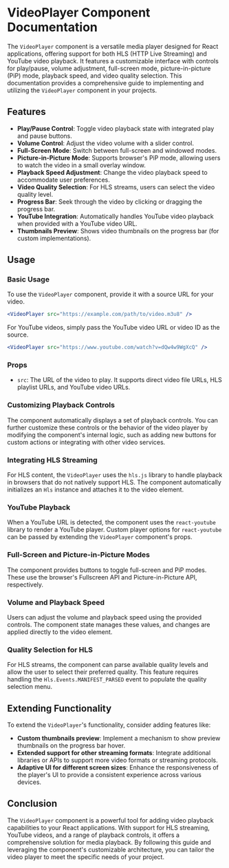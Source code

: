 # VideoPlayer Component Documentation

The `VideoPlayer` component is a versatile media player designed for React applications, offering support for both HLS (HTTP Live Streaming) and YouTube video playback. It features a customizable interface with controls for play/pause, volume adjustment, full-screen mode, picture-in-picture (PiP) mode, playback speed, and video quality selection. This documentation provides a comprehensive guide to implementing and utilizing the `VideoPlayer` component in your projects.

## Features

- **Play/Pause Control**: Toggle video playback state with integrated play and pause buttons.
- **Volume Control**: Adjust the video volume with a slider control.
- **Full-Screen Mode**: Switch between full-screen and windowed modes.
- **Picture-in-Picture Mode**: Supports browser's PiP mode, allowing users to watch the video in a small overlay window.
- **Playback Speed Adjustment**: Change the video playback speed to accommodate user preferences.
- **Video Quality Selection**: For HLS streams, users can select the video quality level.
- **Progress Bar**: Seek through the video by clicking or dragging the progress bar.
- **YouTube Integration**: Automatically handles YouTube video playback when provided with a YouTube video URL.
- **Thumbnails Preview**: Shows video thumbnails on the progress bar (for custom implementations).

## Usage

### Basic Usage

To use the `VideoPlayer` component, provide it with a source URL for your video.

```jsx
<VideoPlayer src="https://example.com/path/to/video.m3u8" />
```

For YouTube videos, simply pass the YouTube video URL or video ID as the source.

```jsx
<VideoPlayer src="https://www.youtube.com/watch?v=dQw4w9WgXcQ" />
```

### Props

- `src`: The URL of the video to play. It supports direct video file URLs, HLS playlist URLs, and YouTube video URLs.

### Customizing Playback Controls

The component automatically displays a set of playback controls. You can further customize these controls or the behavior of the video player by modifying the component's internal logic, such as adding new buttons for custom actions or integrating with other video services.

### Integrating HLS Streaming

For HLS content, the `VideoPlayer` uses the `hls.js` library to handle playback in browsers that do not natively support HLS. The component automatically initializes an `Hls` instance and attaches it to the video element.

### YouTube Playback

When a YouTube URL is detected, the component uses the `react-youtube` library to render a YouTube player. Custom player options for `react-youtube` can be passed by extending the `VideoPlayer` component's props.

### Full-Screen and Picture-in-Picture Modes

The component provides buttons to toggle full-screen and PiP modes. These use the browser's Fullscreen API and Picture-in-Picture API, respectively.

### Volume and Playback Speed

Users can adjust the volume and playback speed using the provided controls. The component state manages these values, and changes are applied directly to the video element.

### Quality Selection for HLS

For HLS streams, the component can parse available quality levels and allow the user to select their preferred quality. This feature requires handling the `Hls.Events.MANIFEST_PARSED` event to populate the quality selection menu.

## Extending Functionality

To extend the `VideoPlayer`'s functionality, consider adding features like:

- **Custom thumbnails preview**: Implement a mechanism to show preview thumbnails on the progress bar hover.
- **Extended support for other streaming formats**: Integrate additional libraries or APIs to support more video formats or streaming protocols.
- **Adaptive UI for different screen sizes**: Enhance the responsiveness of the player's UI to provide a consistent experience across various devices.

## Conclusion

The `VideoPlayer` component is a powerful tool for adding video playback capabilities to your React applications. With support for HLS streaming, YouTube videos, and a range of playback controls, it offers a comprehensive solution for media playback. By following this guide and leveraging the component's customizable architecture, you can tailor the video player to meet the specific needs of your project.